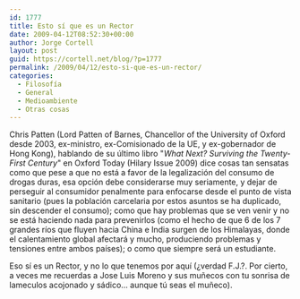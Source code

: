 ```yaml
---
id: 1777
title: Esto sí que es un Rector
date: 2009-04-12T08:52:30+00:00
author: Jorge Cortell
layout: post
guid: https://cortell.net/blog/?p=1777
permalink: /2009/04/12/esto-si-que-es-un-rector/
categories:
  - Filosofí­a
  - General
  - Medioambiente
  - Otras cosas
---
```

Chris Patten (Lord Patten of Barnes, Chancellor of the University of Oxford desde 2003, ex-ministro, ex-Comisionado de la UE, y ex-gobernador de Hong Kong), hablando de su último libro "_What Next? Surviving the Twenty-First Century_" en Oxford Today (Hilary Issue 2009) dice cosas tan sensatas como que pese a que no está a favor de la legalización del consumo de drogas duras, esa opción debe considerarse muy seriamente, y dejar de perseguir al consumidor penalmente para enfocarse desde el punto de vista sanitario (pues la población carcelaria por estos asuntos se ha duplicado, sin descender el consumo); como que hay problemas que se ven venir y no se está haciendo nada para prevenirlos (como el hecho de que 6 de los 7 grandes ríos que fluyen hacia China e India surgen de los Himalayas, donde el calentamiento global afectará y mucho, produciendo problemas y tensiones entre ambos países); o como que siempre será un estudiante.

Eso sí es un Rector, y no lo que tenemos por aquí (¿verdad F.J.?. Por cierto, a veces me recuerdas a Jose Luis Moreno y sus muñecos con tu sonrisa de lameculos acojonado y sádico... aunque tú seas el muñeco).